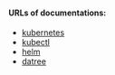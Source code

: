 #### URLs of documentations:
- [kubernetes](https://kubernetes.io/docs/home/)
- [kubectl](https://kubectl.docs.kubernetes.io/references/)
- [helm](https://helm.sh/docs/)
- [datree](https://hub.datree.io/)
